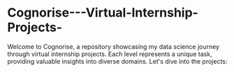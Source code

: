 # Cognorise---Virtual-Internship-Projects-
Welcome to Cognorise, a repository showcasing my data science journey through virtual internship projects. Each level represents a unique task, providing valuable insights into diverse domains. Let's dive into the projects:
